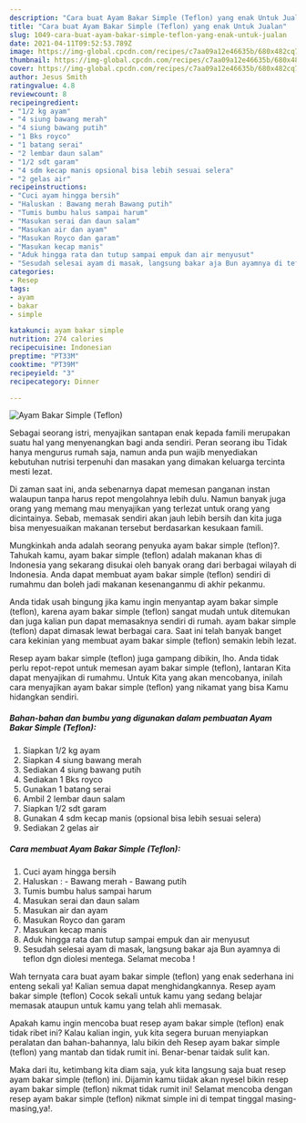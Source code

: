 ```yaml
---
description: "Cara buat Ayam Bakar Simple (Teflon) yang enak Untuk Jualan"
title: "Cara buat Ayam Bakar Simple (Teflon) yang enak Untuk Jualan"
slug: 1049-cara-buat-ayam-bakar-simple-teflon-yang-enak-untuk-jualan
date: 2021-04-11T09:52:53.789Z
image: https://img-global.cpcdn.com/recipes/c7aa09a12e46635b/680x482cq70/ayam-bakar-simple-teflon-foto-resep-utama.jpg
thumbnail: https://img-global.cpcdn.com/recipes/c7aa09a12e46635b/680x482cq70/ayam-bakar-simple-teflon-foto-resep-utama.jpg
cover: https://img-global.cpcdn.com/recipes/c7aa09a12e46635b/680x482cq70/ayam-bakar-simple-teflon-foto-resep-utama.jpg
author: Jesus Smith
ratingvalue: 4.8
reviewcount: 8
recipeingredient:
- "1/2 kg ayam"
- "4 siung bawang merah"
- "4 siung bawang putih"
- "1 Bks royco"
- "1 batang serai"
- "2 lembar daun salam"
- "1/2 sdt garam"
- "4 sdm kecap manis opsional bisa lebih sesuai selera"
- "2 gelas air"
recipeinstructions:
- "Cuci ayam hingga bersih"
- "Haluskan : Bawang merah Bawang putih"
- "Tumis bumbu halus sampai harum"
- "Masukan serai dan daun salam"
- "Masukan air dan ayam"
- "Masukan Royco dan garam"
- "Masukan kecap manis"
- "Aduk hingga rata dan tutup sampai empuk dan air menyusut"
- "Sesudah selesai ayam di masak, langsung bakar aja Bun ayamnya di teflon dgn diolesi mentega. Selamat mecoba !"
categories:
- Resep
tags:
- ayam
- bakar
- simple

katakunci: ayam bakar simple 
nutrition: 274 calories
recipecuisine: Indonesian
preptime: "PT33M"
cooktime: "PT39M"
recipeyield: "3"
recipecategory: Dinner

---
```



![Ayam Bakar Simple (Teflon)](https://img-global.cpcdn.com/recipes/c7aa09a12e46635b/680x482cq70/ayam-bakar-simple-teflon-foto-resep-utama.jpg)

Sebagai seorang istri, menyajikan santapan enak kepada famili merupakan suatu hal yang menyenangkan bagi anda sendiri. Peran seorang ibu Tidak hanya mengurus rumah saja, namun anda pun wajib menyediakan kebutuhan nutrisi terpenuhi dan masakan yang dimakan keluarga tercinta mesti lezat.

Di zaman  saat ini, anda sebenarnya dapat memesan panganan instan walaupun tanpa harus repot mengolahnya lebih dulu. Namun banyak juga orang yang memang mau menyajikan yang terlezat untuk orang yang dicintainya. Sebab, memasak sendiri akan jauh lebih bersih dan kita juga bisa menyesuaikan makanan tersebut berdasarkan kesukaan famili. 



Mungkinkah anda adalah seorang penyuka ayam bakar simple (teflon)?. Tahukah kamu, ayam bakar simple (teflon) adalah makanan khas di Indonesia yang sekarang disukai oleh banyak orang dari berbagai wilayah di Indonesia. Anda dapat membuat ayam bakar simple (teflon) sendiri di rumahmu dan boleh jadi makanan kesenanganmu di akhir pekanmu.

Anda tidak usah bingung jika kamu ingin menyantap ayam bakar simple (teflon), karena ayam bakar simple (teflon) sangat mudah untuk ditemukan dan juga kalian pun dapat memasaknya sendiri di rumah. ayam bakar simple (teflon) dapat dimasak lewat berbagai cara. Saat ini telah banyak banget cara kekinian yang membuat ayam bakar simple (teflon) semakin lebih lezat.

Resep ayam bakar simple (teflon) juga gampang dibikin, lho. Anda tidak perlu repot-repot untuk memesan ayam bakar simple (teflon), lantaran Kita dapat menyajikan di rumahmu. Untuk Kita yang akan mencobanya, inilah cara menyajikan ayam bakar simple (teflon) yang nikamat yang bisa Kamu hidangkan sendiri.

<!--inarticleads1-->

##### Bahan-bahan dan bumbu yang digunakan dalam pembuatan Ayam Bakar Simple (Teflon):

1. Siapkan 1/2 kg ayam
1. Siapkan 4 siung bawang merah
1. Sediakan 4 siung bawang putih
1. Sediakan 1 Bks royco
1. Gunakan 1 batang serai
1. Ambil 2 lembar daun salam
1. Siapkan 1/2 sdt garam
1. Gunakan 4 sdm kecap manis (opsional bisa lebih sesuai selera)
1. Sediakan 2 gelas air




<!--inarticleads2-->

##### Cara membuat Ayam Bakar Simple (Teflon):

1. Cuci ayam hingga bersih
1. Haluskan : - Bawang merah - Bawang putih
1. Tumis bumbu halus sampai harum
1. Masukan serai dan daun salam
1. Masukan air dan ayam
1. Masukan Royco dan garam
1. Masukan kecap manis
1. Aduk hingga rata dan tutup sampai empuk dan air menyusut
1. Sesudah selesai ayam di masak, langsung bakar aja Bun ayamnya di teflon dgn diolesi mentega. Selamat mecoba !




Wah ternyata cara buat ayam bakar simple (teflon) yang enak sederhana ini enteng sekali ya! Kalian semua dapat menghidangkannya. Resep ayam bakar simple (teflon) Cocok sekali untuk kamu yang sedang belajar memasak ataupun untuk kamu yang telah ahli memasak.

Apakah kamu ingin mencoba buat resep ayam bakar simple (teflon) enak tidak ribet ini? Kalau kalian ingin, yuk kita segera buruan menyiapkan peralatan dan bahan-bahannya, lalu bikin deh Resep ayam bakar simple (teflon) yang mantab dan tidak rumit ini. Benar-benar taidak sulit kan. 

Maka dari itu, ketimbang kita diam saja, yuk kita langsung saja buat resep ayam bakar simple (teflon) ini. Dijamin kamu tiidak akan nyesel bikin resep ayam bakar simple (teflon) nikmat tidak rumit ini! Selamat mencoba dengan resep ayam bakar simple (teflon) nikmat simple ini di tempat tinggal masing-masing,ya!.

